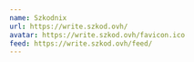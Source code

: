 ```yaml
---
name: Szkodnix
url: https://write.szkod.ovh/
avatar: https://write.szkod.ovh/favicon.ico
feed: https://write.szkod.ovh/feed/
---
```

